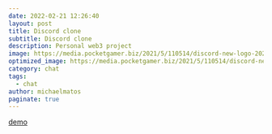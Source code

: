 ```yaml
---
date: 2022-02-21 12:26:40
layout: post
title: Discord clone 
subtitle: Discord clone
description: Personal web3 project
image: https://media.pocketgamer.biz/2021/5/110514/discord-new-logo-2021-r225x.jpg
optimized_image: https://media.pocketgamer.biz/2021/5/110514/discord-new-logo-2021-r225x.jpg
category: chat
tags:
  - chat
author: michaelmatos
paginate: true
---
```




[demo](https://discord-clone-rho-livid.vercel.app/)







